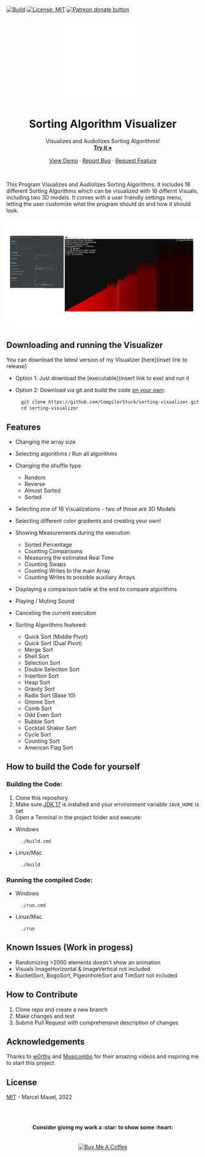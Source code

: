 [![Build](https://github.com/CompilerStuck/sorting-visualizer/actions/workflows/maven.yml/badge.svg?branch=main)](https://github.com/CompilerStuck/sorting-visualizer/actions/workflows/maven.yml) 
[![License: MIT](https://img.shields.io/badge/License-MIT-yellow.svg)](https://opensource.org/licenses/MIT)
<span class="badge-patreon"><a href="https://patreon.com/CompilerStuck" title="Donate to this project using Patreon"><img src="https://img.shields.io/badge/patreon-donate-yellow.svg" alt="Patreon donate button" /></a></span>



<br />
<div align="center">
  <a href="https://github.com/CompilerStuck/sorting-visualizer">
    <img src="images/logo.png" alt="Logo" width="200" height="200">
  </a>

  <h1 align="center">Sorting Algorithm Visualizer</h3>

  <p align="center">
    Visualizes and Audiolizes Sorting Algorithms!
    <br />
    <a href="insert link to exe"><strong>Try it »</strong></a>
    <br />
    <br />
    <a href="https://youtu.be/9bm-q115OFM">View Demo</a>
    ·
    <a href="https://github.com/CompilerStuck/sorting-visualizer/issues">Report Bug</a>
    ·
    <a href="https://github.com/CompilerStuck/sorting-visualizer/issues">Request Feature</a>
    </p>
</div>
 <br/>
 
This Program Visualizes and Audiolizes Sorting Algorithms. It includes 18 different Sorting Algorithms which can be visualized with 16 differnt Visuals, including two 3D models.
It comes with a user friendly settings menu, letting the user customize what the program should do and how it should look.

<div align="center">
        <a href="insert link to exe">
        <img src="images/demo.png" alt="Program demo">
        </a>
  <p align="center">
</div>

## Downloading and running the Visualizer
You can download the latest version of my Visualizer [here](inset link to release)
* Option 1: Just download the [executable](insert link to exe) and run it
* Option 2: Download via git and build the code [on your own](https://github.com/CompilerStuck/sorting-visualizer#how-to-build-the-code-for-yourself):

        git clone https://github.com/CompilerStuck/sorting-visualizer.git
        cd sorting-visualizer


## Features

* Changing the array size
* Selecting algorithms / Run all algorithms
* Changing the shuffle type
   - Random
   - Reverse
   - Almost Sorted
   - Sorted
* Selecting one of 16 Visualizations - two of those are 3D Models
* Selecting different color gradients and creating your own!
* Showing Measurements during the execution
   -  Sorted Percentage
   - Counting Comparisons
   -  Measuring the estimated Real Time 
   - Counting Swaps
   - Counting Writes to the main Array
   - Counting Writes to possible auxiliary Arrays
* Displaying a comparison table at the end to compare algorithms
* Playing / Muting Sound
* Canceling the current execution

* Sorting Algorithms featured:
   - Quick Sort (Middle Pivot)
   - Quick Sort (Dual Pivot)
   - Merge Sort
   - Shell Sort
   - Selection Sort
   - Double Selection Sort
   - Insertion Sort
   - Heap Sort
   - Gravity Sort
   - Radix Sort (Base 10)
   - Gnome Sort
   - Comb Sort
   - Odd Even Sort
   - Bubble Sort
   - Cocktail Shaker Sort
   - Cycle Sort
   - Counting Sort
   - American Flag Sort


## How to build the Code for yourself
### Building the Code:

1. Clone this repository
2. Make sure [JDK 17](https://www.oracle.com/java/technologies/downloads/) is installed and your environment variable `JAVA_HOME` is set
3. Open a Terminal in the project folder and execute: 

* Windows    

        ./build.cmd

* Linux/Mac

        ./build


### Running the compiled Code:

* Windows

        ./run.cmd

* Linux/Mac

        ./run
        
## Known Issues (Work in progess)
* Randomizing >2000 elements doesn't show an animation
* Visuals ImageHorizontal & ImageVertical not included
* BucketSort, BogoSort, PigeonholeSort and TimSort not included

## How to Contribute
1. Clone repo and create a new branch
2. Make changes and test
3. Submit Pull Request with comprehensive description of changes

## Acknowledgements
Thanks to [w0rthy](https://www.youtube.com/c/w0rthyA) and [Musicombo](https://www.youtube.com/c/Musicombo) for their amazing videos and inspiring me to start this project.

## License
[MIT](https://github.com/CompilerStuck/sorting-visualizer/blob/main/LICENSE) - Marcel Mauel, 2022

<br />
<br />

<p align="center">
	<strong>Consider giving my work a :star: to show some :heart:</strong>
	<br/>
	<br/>
	<br/>
	<a href="https://www.buymeacoffee.com/gbraad" target="_blank"><img src="https://www.buymeacoffee.com/assets/img/custom_images/orange_img.png" alt="Buy Me A Coffee" style="height: 41px !important;width: 174px !important;box-shadow: 0px 3px 2px 0px rgba(190, 190, 190, 0.5) !important;-webkit-box-shadow: 0px 3px 2px 0px rgba(190, 190, 190, 0.5) !important;" ></a>
</p>


